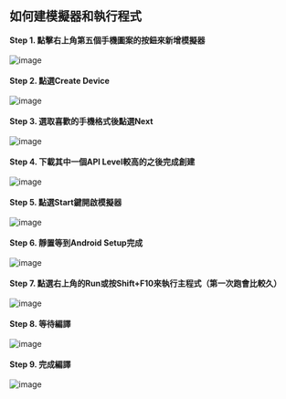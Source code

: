 ## 如何建模擬器和執行程式
**Step 1. 點擊右上角第五個手機圖案的按鈕來新增模擬器**<br><br>
![image](https://user-images.githubusercontent.com/86581722/215350886-55dcaa05-7fe3-4f89-9d7d-4e925488d815.png)<br><br>
**Step 2. 點選Create Device**<br><br>
![image](https://user-images.githubusercontent.com/86581722/215350975-624623c7-ff21-4e3b-afb9-eff1c41d02b8.png)<br><br>
**Step 3. 選取喜歡的手機格式後點選Next**<br><br>
![image](https://user-images.githubusercontent.com/86581722/215351018-2bccdb49-dad6-4a66-bf71-93e5c24cf253.png)<br><br>
**Step 4. 下載其中一個API Level較高的之後完成創建**<br><br>
![image](https://user-images.githubusercontent.com/86581722/215351039-94b2eb3a-315a-4f73-966a-9e4773c53fac.png)<br><br>
**Step 5. 點選Start鍵開啟模擬器**<br><br>
![image](https://user-images.githubusercontent.com/86581722/215351281-36c16162-9ec5-4487-9218-58e7157cd1b9.png)<br><br>
**Step 6. 靜置等到Android Setup完成**<br><br>
![image](https://user-images.githubusercontent.com/86581722/215351143-3cbb0e76-92d2-4333-929d-3ed47f640a1a.png)<br><br>
**Step 7. 點選右上角的Run或按Shift+F10來執行主程式（第一次跑會比較久）**<br><br>
![image](https://user-images.githubusercontent.com/86581722/215351218-0becef5f-a0f1-4cc2-bbf8-5176128ddd2e.png)<br><br>
**Step 8. 等待編譯**<br><br>
![image](https://user-images.githubusercontent.com/86581722/215351346-48525032-f846-41ee-9d55-23331c0ff410.png)<br><br>
**Step 9. 完成編譯**<br><br>
![image](https://user-images.githubusercontent.com/86581722/215351122-919b4b41-201f-45cb-9d7b-6ee8bb3fd2a7.png)

